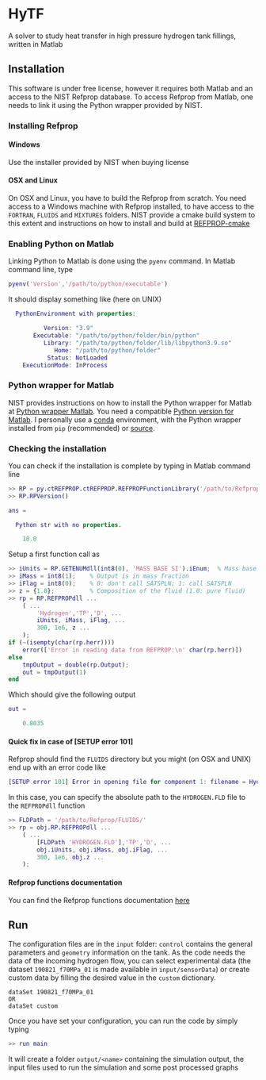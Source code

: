 # HyTF

A solver to study heat transfer in high pressure hydrogen tank fillings, written in Matlab

## Installation

This software is under free license, however it requires both Matlab and an access to the NIST Refprop database. To access Refprop from Matlab, one needs to link it using the Python wrapper provided by NIST.

### Installing Refprop

#### Windows

Use the installer provided by NIST when buying license

#### OSX and Linux

On OSX and Linux, you have to build the Refprop from scratch. You need access to a Windows machine with Refprop installed, to have access to the `FORTRAN`, `FLUIDS` and `MIXTURES` folders. NIST provide a cmake build system to this extent and instructions on how to install and build at [REFPROP-cmake](https://github.com/usnistgov/REFPROP-cmake)

### Enabling Python on Matlab

Linking Python to Matlab is done using the `pyenv` command. In Matlab command line, type

```matlab
pyenv('Version','/path/to/python/executable')
```

It should display something like (here on UNIX)

```matlab
  PythonEnvironment with properties:

          Version: "3.9"
       Executable: "/path/to/python/folder/bin/python"
          Library: "/path/to/python/folder/lib/libpython3.9.so"
             Home: "/path/to/python/folder"
           Status: NotLoaded
    ExecutionMode: InProcess
```

### Python wrapper for Matlab

NIST provides instructions on how to install the Python wrapper for Matlab at [Python wrapper Matlab](https://github.com/usnistgov/REFPROP-wrappers/tree/master/wrappers/MATLAB). You need a compatible [Python version for Matlab](https://www.mathworks.com/content/dam/mathworks/mathworks-dot-com/support/sysreq/files/python-compatibility.pdf). I personally use a [conda](https://docs.conda.io/projects/conda/en/latest/user-guide/install/index.html#) environment, with the Python wrapper installed from `pip` (recommended) or [source](https://pypi.org/project/ctREFPROP/#files).

### Checking the installation

You can check if the installation is complete by typing in Matlab command line

```matlab
>> RP = py.ctREFPROP.ctREFPROP.REFPROPFunctionLibrary('/path/to/Refprop/library');
>> RP.RPVersion()

ans =

  Python str with no properties.

    10.0
```

Setup a first function call as

```matlab
>> iUnits = RP.GETENUMdll(int8(0), 'MASS BASE SI').iEnum;  % Mass base SI units
>> iMass = int8(1);    % Output is in mass fraction
>> iFlag = int8(0);    % 0: don't call SATSPLN; 1: call SATSPLN
>> z = {1.0};          % Composition of the fluid (1.0: pure fluid)
>> rp = RP.REFPROPdll ...
    ( ...
        'Hydrogen','TP','D', ...
        iUnits, iMass, iFlag, ...
        300, 1e6, z ...
    );
if (~(isempty(char(rp.herr))))
    error(['Error in reading data from REFPROP:\n' char(rp.herr)])
else
    tmpOutput = double(rp.Output);
    out = tmpOutput(1)
end
```

Which should give the following output

```matlab
out =

    0.8035
```

#### Quick fix in case of **[SETUP error 101]**

Refprop should find the `FLUIDS` directory but you might (on OSX and UNIX) end up with an error code like

```matlab
[SETUP error 101] Error in opening file for component 1: filename = Hydrogen.FLD
```

In this case, you can specify the absolute path to the `HYDROGEN.FLD` file to the `REFPROPdll` function

```matlab
>> FLDPath = '/path/to/Refprop/FLUIDS/'
>> rp = obj.RP.REFPROPdll ...
    ( ...
        [FLDPath 'HYDROGEN.FLD'],'TP','D', ...
        obj.iUnits, obj.iMass, obj.iFlag, ...
        300, 1e6, obj.z ...
    );
```

#### Refprop functions documentation

You can find the Refprop functions documentation [here](https://refprop-docs.readthedocs.io/en/latest/DLL/high_level.html#)

## Run

The configuration files are in the `input` folder: `control` contains the general parameters and `geometry` information on the tank. As the code needs the data of the incoming hydrogen flow, you can select experimental data (the dataset `190821_f70MPa_01` is made available in `input/sensorData`) or create custom data by filling the desired value in the `custom` dictionary.

```text
dataSet 190821_f70MPa_01
OR
dataSet custom
```

Once you have set your configuration, you can run the code by simply typing

```matlab
>> run main
```

It will create a folder `output/<name>` containing the simulation output, the input files used to run the simulation and some post processed graphs
